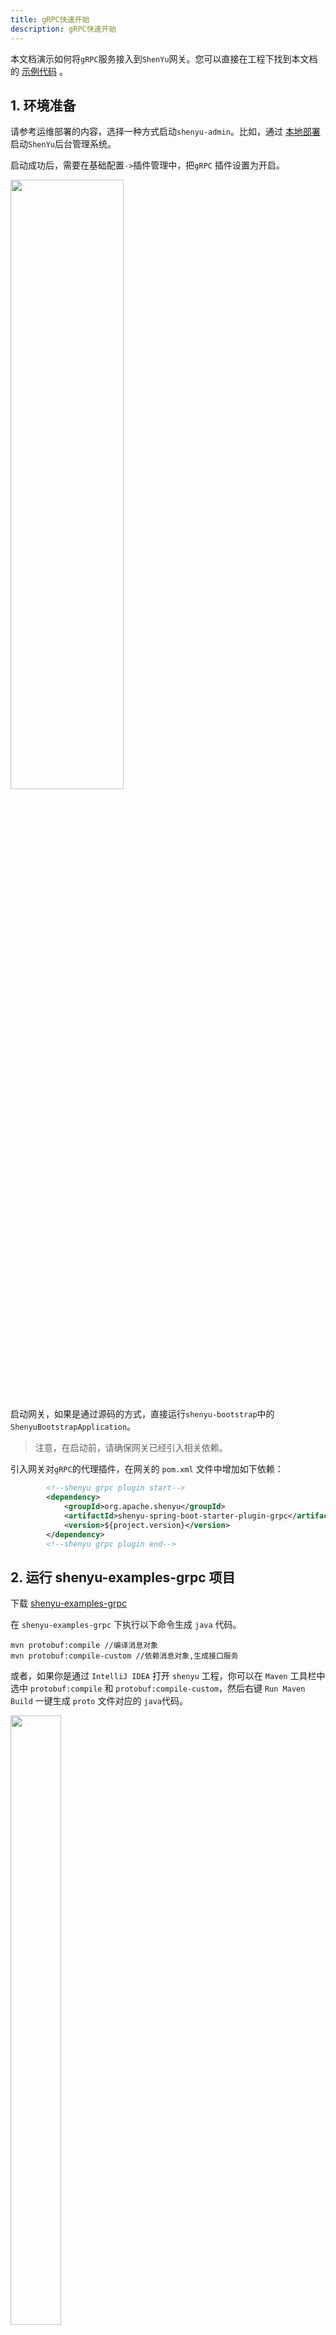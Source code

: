 ```yaml
---
title: gRPC快速开始
description: gRPC快速开始
---
```


本文档演示如何将`gRPC`服务接入到`ShenYu`网关。您可以直接在工程下找到本文档的 [示例代码](https://github.com/apache/incubator-shenyu/tree/master/shenyu-examples/shenyu-examples-grpc) 。

## 1. 环境准备

请参考运维部署的内容，选择一种方式启动`shenyu-admin`。比如，通过 [本地部署](../deployment-local) 启动`ShenYu`后台管理系统。

启动成功后，需要在基础配置`->`插件管理中，把`gRPC` 插件设置为开启。

<img src="/img/shenyu/quick-start/grpc/grpc-plugin-enable.png" width="60%" height="50%" />

启动网关，如果是通过源码的方式，直接运行`shenyu-bootstrap`中的`ShenyuBootstrapApplication`。

> 注意，在启动前，请确保网关已经引入相关依赖。

引入网关对`gRPC`的代理插件，在网关的 `pom.xml` 文件中增加如下依赖：

```xml
        <!--shenyu grpc plugin start-->
        <dependency>
            <groupId>org.apache.shenyu</groupId>
            <artifactId>shenyu-spring-boot-starter-plugin-grpc</artifactId>
            <version>${project.version}</version>
        </dependency>
        <!--shenyu grpc plugin end-->
```

## 2. 运行 shenyu-examples-grpc 项目

下载 [shenyu-examples-grpc](https://github.com/apache/incubator-shenyu/tree/master/shenyu-examples/shenyu-examples-grpc)

在 `shenyu-examples-grpc` 下执行以下命令生成 `java` 代码。
```shell
mvn protobuf:compile //编译消息对象
mvn protobuf:compile-custom //依赖消息对象,生成接口服务
```

或者，如果你是通过 `IntelliJ IDEA` 打开 `shenyu` 工程，你可以在 `Maven` 工具栏中选中 `protobuf:compile` 和 `protobuf:compile-custom`，然后右键 `Run Maven Build` 一键生成 `proto` 文件对应的 `java`代码。 


<img src="/img/shenyu/quick-start/grpc/gen-proto.png" width="40%" height="50%" />


运行 `org.apache.shenyu.examples.grpc.ShenyuTestGrpcApplication` 中的 `main` 方法启动项目。

成功启动会有如下日志，表示将 `gRPC` 服务成功注册到 `shenyu-admin` 中。
```shell
2021-06-18 19:33:32.866  INFO 11004 --- [or_consumer_-19] o.a.s.r.client.http.utils.RegisterUtils  : grpc client register success: {"appName":"127.0.0.1:8080","contextPath":"/grpc","path":"/grpc/clientStreamingFun","pathDesc":"clientStreamingFun","rpcType":"grpc","serviceName":"stream.StreamService","methodName":"clientStreamingFun","ruleName":"/grpc/clientStreamingFun","parameterTypes":"io.grpc.stub.StreamObserver","rpcExt":"{\"timeout\":5000,\"methodType\":\"CLIENT_STREAMING\"}","enabled":true,"host":"172.20.10.6","port":8080,"registerMetaData":false} 
2021-06-18 19:33:32.866  INFO 11004 --- [or_consumer_-17] o.a.s.r.client.http.utils.RegisterUtils  : grpc client register success: {"appName":"127.0.0.1:8080","contextPath":"/grpc","path":"/grpc/echo","pathDesc":"echo","rpcType":"grpc","serviceName":"echo.EchoService","methodName":"echo","ruleName":"/grpc/echo","parameterTypes":"echo.EchoRequest,io.grpc.stub.StreamObserver","rpcExt":"{\"timeout\":5000,\"methodType\":\"UNARY\"}","enabled":true,"host":"172.20.10.6","port":8080,"registerMetaData":false} 
2021-06-18 19:33:32.866  INFO 11004 --- [or_consumer_-20] o.a.s.r.client.http.utils.RegisterUtils  : grpc client register success: {"appName":"127.0.0.1:8080","contextPath":"/grpc","path":"/grpc/bidiStreamingFun","pathDesc":"bidiStreamingFun","rpcType":"grpc","serviceName":"stream.StreamService","methodName":"bidiStreamingFun","ruleName":"/grpc/bidiStreamingFun","parameterTypes":"io.grpc.stub.StreamObserver","rpcExt":"{\"timeout\":5000,\"methodType\":\"BIDI_STREAMING\"}","enabled":true,"host":"172.20.10.6","port":8080,"registerMetaData":false} 
2021-06-18 19:33:32.866  INFO 11004 --- [or_consumer_-21] o.a.s.r.client.http.utils.RegisterUtils  : grpc client register success: {"appName":"127.0.0.1:8080","contextPath":"/grpc","path":"/grpc/unaryFun","pathDesc":"unaryFun","rpcType":"grpc","serviceName":"stream.StreamService","methodName":"unaryFun","ruleName":"/grpc/unaryFun","parameterTypes":"stream.RequestData,io.grpc.stub.StreamObserver","rpcExt":"{\"timeout\":5000,\"methodType\":\"UNARY\"}","enabled":true,"host":"172.20.10.6","port":8080,"registerMetaData":false} 
2021-06-18 19:33:32.866  INFO 11004 --- [or_consumer_-18] o.a.s.r.client.http.utils.RegisterUtils  : grpc client register success: {"appName":"127.0.0.1:8080","contextPath":"/grpc","path":"/grpc/serverStreamingFun","pathDesc":"serverStreamingFun","rpcType":"grpc","serviceName":"stream.StreamService","methodName":"serverStreamingFun","ruleName":"/grpc/serverStreamingFun","parameterTypes":"stream.RequestData,io.grpc.stub.StreamObserver","rpcExt":"{\"timeout\":5000,\"methodType\":\"SERVER_STREAMING\"}","enabled":true,"host":"172.20.10.6","port":8080,"registerMetaData":false} 
```

## 4. 简单测试

`shenyu-examples-grpc`项目成功启动之后会自动把加 `@ShenyuGrpcClient` 注解的接口方法注册到网关。

打开 `插件列表 -> rpc proxy -> grpc` 可以看到插件规则配置列表。


<img src="/img/shenyu/quick-start/grpc/grpc-service.png" width="80%" height="50%" />

下面使用 `postman` 模拟 `http` 的方式来请求你的 `gRPC` 服务。
请求参数如下：
```json
{
    "data": [
        {
            "message": "hello grpc"
        }
    ]
}
```
<img src="/img/shenyu/quick-start/grpc/grpc-echo.png" width="80%" height="50%" />

当前是以 `json` 的格式传递参数，`key`的名称默认是`data`，你可以在 `GrpcConstants.JSON_DESCRIPTOR_PROTO_FIELD_NAME` 中进行重置；`value`的传入则根据你定义的 `proto` 文件。

## 5. 流式调用
`shenyu` 可以支持 `gRPC` 的流式调用，下面展示的是 `gRPC` 四种方法类型的调用。 在流式调用中，你可以通过数组的形式传递多个参数。

- `UNARY`

请求参数如下：
```json
{
    "data": [
        {
            "text": "hello grpc"
        }
    ]
}
```

通过`postman` 模拟 `http` 请求，发起`UNARY`调用。

<img src="/img/shenyu/quick-start/grpc/grpc-unary.png" width="80%" height="50%" />

- `CLIENT_STREAMING`

请求参数如下：
```json
{
    "data": [
        {
            "text": "hello grpc"
        }, 
        {
            "text": "hello grpc"
        }, 
        {
            "text": "hello grpc"
        }
    ]
}
```

通过`postman` 模拟 `http` 请求，发起`CLIENT_STREAMING`调用。

<img src="/img/shenyu/quick-start/grpc/grpc-client-stream.png" width="80%" height="50%" />

- `SERVER_STREAMING`

请求参数如下：

```json
{
    "data": [
        {
            "text": "hello grpc"
        }
    ]
}
```

通过`postman` 模拟 `http` 请求，发起`SERVER_STREAMING`调用。

<img src="/img/shenyu/quick-start/grpc/grpc-server-stream.png" width="80%" height="50%" />

- `BIDI_STREAMING`

请求参数如下：
```json
{
    "data": [
        {
            "text": "hello grpc"
        }, 
        {
            "text": "hello grpc"
        }, 
        {
            "text": "hello grpc"
        }
    ]
}
```

通过`postman` 模拟 `http` 请求，发起`BIDI_STREAMING`调用。

<img src="/img/shenyu/quick-start/grpc/grpc-bidi-stream.png" width="80%" height="50%" />

